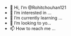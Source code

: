 - 👋 Hi, I’m @Rohitchouhan121
- 👀 I’m interested in ...
- 🌱 I’m currently learning ...
- 💞️ I’m looking to yo...
- 📫 How to reach me ...

<!---
Rohitchouhan121/Rohitchouhan121 is a ✨ special ✨ repository because its `README.md` (this file) appears on your GitHub profile.
You can click the Preview link to take a look at your changes.
--->
